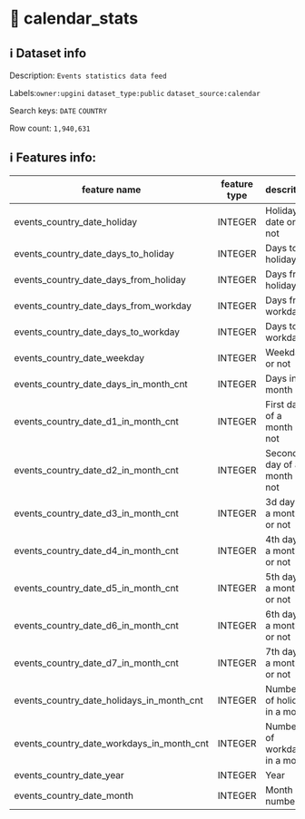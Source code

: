 # 📖 calendar_stats 
## ℹ️ Dataset info 
Description: `Events statistics data feed` 

Labels:`owner:upgini` `dataset_type:public` `dataset_source:calendar` 

Search keys: `DATE` `COUNTRY`

Row count: `1,940,631`

## ℹ️ Features info:
|feature name|feature type|descrition|
|---|---|---|
|events_country_date_holiday|INTEGER|Holiday date or not|
|events_country_date_days_to_holiday|INTEGER|Days to holiday|
|events_country_date_days_from_holiday|INTEGER|Days from holiday|
|events_country_date_days_from_workday|INTEGER|Days from workday|
|events_country_date_days_to_workday|INTEGER|Days to workday|
|events_country_date_weekday|INTEGER|Weekday or not|
|events_country_date_days_in_month_cnt|INTEGER|Days in month|
|events_country_date_d1_in_month_cnt|INTEGER|First day of a month or not|
|events_country_date_d2_in_month_cnt|INTEGER|Second day of a month or not|
|events_country_date_d3_in_month_cnt|INTEGER|3d day of a month or not|
|events_country_date_d4_in_month_cnt|INTEGER|4th day of a month or not|
|events_country_date_d5_in_month_cnt|INTEGER|5th day of a month or not|
|events_country_date_d6_in_month_cnt|INTEGER|6th day of a month or not|
|events_country_date_d7_in_month_cnt|INTEGER|7th day of a month or not|
|events_country_date_holidays_in_month_cnt|INTEGER|Number of holiday in a month|
|events_country_date_workdays_in_month_cnt|INTEGER|Number of workdays in a month|
|events_country_date_year|INTEGER|Year|
|events_country_date_month|INTEGER|Month number|
